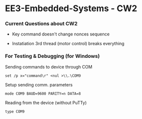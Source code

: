 # EE3-Embedded-Systems - CW2

### Current Questions about CW2

 - Key command doesn't change nonces sequence
 
 - Instatiation 3rd thread (motor control) breaks everything


### For Testing & Debugging (for Windows)

Sending commands to device through COM

    set /p x="command\r" <nul >\\.\COM9
    
Setup sending comm. parameters

    mode COM9 BAUD=9600 PARITY=n DATA=8

Reading from the device (without PuTTy)

    type COM9

